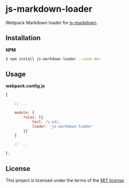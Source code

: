 # js-markdown-loader

Webpack Markdown loader for [js-markdown](https://github.com/fatalxiao/js-markdown).

## Installation

**NPM**

```bash
$ npm install js-markdown-loader --save-dev
```

## Usage

**webpack.config.js**

```js
{

    // ...

    module: {
        rules: [{
            test: /\.md/,
            loader: 'js-markdown-loader'
        }]
    }

    // ...

};
```

## License

This project is licensed under the terms of the
[MIT license](https://github.com/fatalxiao/js-markdown-loader/blob/master/LICENSE)